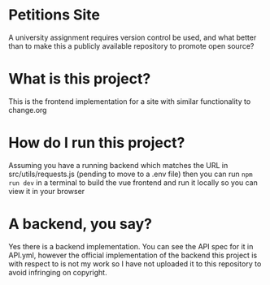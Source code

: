 # Petitions Site
A university assignment requires version control be used, and what better than to make this a publicly available repository to promote open source?

# What is this project?
This is the frontend implementation for a site with similar functionality to change.org

# How do I run this project?
Assuming you have a running backend which matches the URL in src/utils/requests.js (pending to move to a .env file) then you can run `npm run dev` in a terminal to build the vue frontend and run it locally so you can view it in your browser

# A backend, you say?
Yes there is a backend implementation. You can see the API spec for it in API.yml, however the official implementation of the backend this project is with respect to is not my work so I have not uploaded it to this repository to avoid infringing on copyright.
